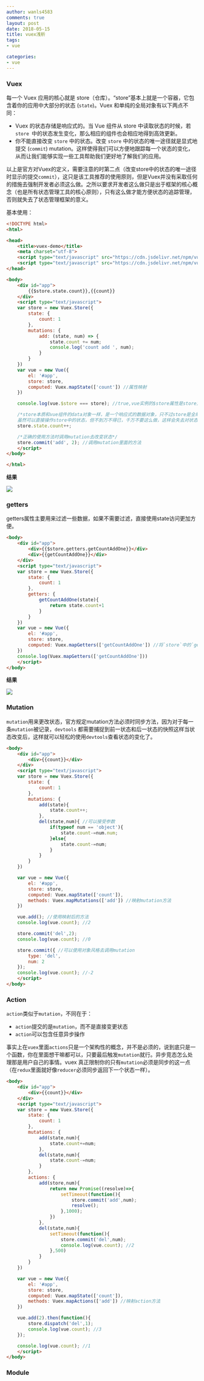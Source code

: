 ```yaml
---
author: wanls4583
comments: true
layout: post
date: 2018-05-15
title: vuex浅析
tags:
- vue

categories:
- vue
---
```


### Vuex

每一个 Vuex 应用的核心就是 store（仓库）。“store”基本上就是一个容器，它包含着你的应用中大部分的状态 (`state`)。Vuex 和单纯的全局对象有以下两点不同：

- Vuex 的状态存储是响应式的。当 Vue 组件从 store 中读取状态的时候，若 `store `中的状态发生变化，那么相应的组件也会相应地得到高效更新。
- 你不能直接改变 `store` 中的状态。改变 `store` 中的状态的唯一途径就是显式地提交 (`commit`) mutation。这样使得我们可以方便地跟踪每一个状态的变化，从而让我们能够实现一些工具帮助我们更好地了解我们的应用。

以上是官方对Vuex的定义，需要注意的时第二点（改变store中的状态的唯一途径时显示的提交`commit`），这只是该工具推荐的使用原则，但是Vuex并没有采取任何的措施去强制开发者必须这么做。之所以要求开发者这么做只是出于框架的核心概念（也是所有状态管理工具的核心原则），只有这么做才能方便状态的追踪管理，否则就失去了状态管理框架的意义。

基本使用：

```html
<!DOCTYPE html>
<html>

<head>
    <title>vuex-demo</title>
    <meta charset="utf-8">
    <script type="text/javascript" src="https://cdn.jsdelivr.net/npm/vue@2.5.16/dist/vue.min.js"></script>
    <script type="text/javascript" src="https://cdn.jsdelivr.net/npm/vuex@3.0.1/dist/vuex.min.js"></script>
</head>

<body>
    <div id="app">
        {{$store.state.count}},{{count}}
    </div>
    <script type="text/javascript">
    var store = new Vuex.Store({
        state: {
            count: 1
        },
        mutations: {
            add: (state, num) => {
                state.count += num;
                console.log('count add ', num);
            }
        }
    })
    var vue = new Vue({
        el: '#app',
        store: store,
        computed: Vuex.mapState(['count']) //属性映射
    })

    console.log(vue.$store === store); //true,vue实例的$store属性是store对象的一个引用

    /*store本质和vue组件的data对象一样，是一个响应式的数据对象，只不过store是全局的，
    虽然可以直接操作store中的状态，但不到万不得已，千万不要这么做，这样会失去对状态的跟踪*/
    store.state.count++; 

    /*正确的使用方法时调用mutation去改变状态*/
    store.commit('add', 2); //调用mutation里面的方法
    </script>
</body>

</html>
```

**结果**

![](https://wanls4583.github.io/images/posts/vue/vuex-1.png)

### getters

getters属性主要用来过滤一些数据，如果不需要过滤，直接使用state访问更加方便。
```html
<body>
    <div id="app">
        <div>{{$store.getters.getCountAddOne}}</div>
        <div>{{getCountAddOne}}</div>
    </div>
    <script type="text/javascript">
    var store = new Vuex.Store({
        state: {
            count: 1
        },
        getters: {
        	getCountAddOne(state){
        		return state.count+1
        	}
        }
    })
    var vue = new Vue({
        el: '#app',
        store: store,
        computed: Vuex.mapGetters(['getCountAddOne']) //将`store`中的`getter`映射到局部计算属性
    })
    console.log(Vuex.mapGetters(['getCountAddOne']))
    </script>
</body>
```

**结果**

![](https://wanls4583.github.io/images/posts/vue/vuex-2.png)

### Mutation

`mutation`用来更改状态，官方规定mutation方法必须时同步方法，因为对于每一条`mutation`被记录，`devtools` 都需要捕捉到前一状态和后一状态的快照这样当状态改变后，这样就可以轻松的使用`devtools`查看状态的变化了。

```html
<body>
    <div id="app">
        <div>{{count}}</div>
    </div>
    <script type="text/javascript">
    var store = new Vuex.Store({
        state: {
            count: 1
        },
        mutations: {
        	add(state){
        		state.count++;
        	},
        	del(state,num){ //可以接受参数
        		if(typeof num == 'object'){
        			state.count-=num.num;
        		}else{
	        		state.count-=num;
        		}
        	}
        }
    })

    var vue = new Vue({
        el: '#app',
        store: store,
        computed: Vuex.mapState(['count']),
        methods: Vuex.mapMutations(['add']) //映射mutation方法
    })

    vue.add(); //使用映射后的方法
    console.log(vue.count); //2

    store.commit('del',2);
    console.log(vue.count); //0

    store.commit({ //可以使用对象风格去调用mutation
    	type: 'del',
    	num: 2
    });
    console.log(vue.count); //-2
    </script>
</body>
```

### Action

`action`类似于`mutation`，不同在于：

- `action`提交的是`mutation`，而不是直接变更状态
- `action`可以包含任意异步操作

事实上在`vuex`里面`actions`只是一个架构性的概念，并不是必须的，说到底只是一个函数，你在里面想干嘛都可以，只要最后触发`mutation`就行。异步竞态怎么处理那是用户自己的事情。vuex 真正限制你的只有`mutation`必须是同步的这一点（在`redux`里面就好像`reducer`必须同步返回下一个状态一样）。

```html
<body>
    <div id="app">
        <div>{{count}}</div>
    </div>
    <script type="text/javascript">
    var store = new Vuex.Store({
        state: {
            count: 1
        },
        mutations: {
        	add(state,num){
        		state.count+=num;
        	},
        	del(state,num){
        		state.count-=num;
        	}
        },
        actions: {
        	add(store,num){
        		return new Promise((resolve)=>{
        			setTimeout(function(){
	        			store.commit('add',num);
	        			resolve();
	        		},1000);
        		})
        	},
        	del(state,num){
        		setTimeout(function(){
        			store.commit('del',num);
        			console.log(vue.count); //2
        		},500)
        	}
        }
    })

    var vue = new Vue({
        el: '#app',
        store: store,
        computed: Vuex.mapState(['count']),
        methods: Vuex.mapActions(['add']) //映射action方法
    })

    vue.add(2).then(function(){
    	store.dispatch('del',1);
    	console.log(vue.count); //3
    });

    console.log(vue.count); //1
    </script>
</body>
```

### Module




